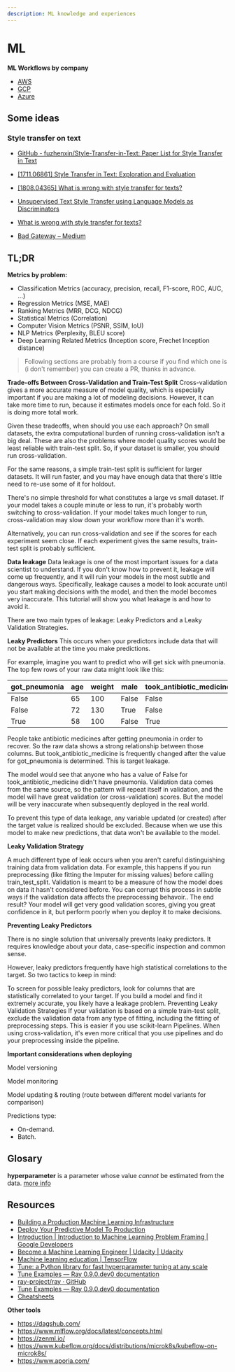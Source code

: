 ```yaml
---
description: ML knowledge and experiences
---
```


# ML



**ML Workflows by company**

- [AWS](https://docs.aws.amazon.com/sagemaker/latest/dg/how-it-works-mlconcepts.html)
- [GCP](https://cloud.google.com/ai-platform/docs/ml-solutions-overview)
- [Azure](https://docs.microsoft.com/en-us/azure/machine-learning/overview-what-is-azure-ml)

## Some ideas

### Style transfer on text

- [GitHub - fuzhenxin/Style-Transfer-in-Text: Paper List for Style Transfer in Text](https://github.com/fuzhenxin/Style-Transfer-in-Text)

- [[1711.06861] Style Transfer in Text: Exploration and Evaluation](https://arxiv.org/abs/1711.06861)

- [[1808.04365] What is wrong with style transfer for texts?](https://arxiv.org/abs/1808.04365)

- [Unsupervised Text Style Transfer using Language Models as Discriminators](https://papers.nips.cc/paper/7959-unsupervised-text-style-transfer-using-language-models-as-discriminators)

- [What is wrong with style transfer for texts?](https://www.groundai.com/project/what-is-wrong-with-style-transfer-for-texts/1)

- [Bad Gateway – Medium](https://medium.com/@mukundan_8066/author-style-transfer-using-recurrent-neural-networks-c8c8f83b33cc)

## TL;DR

**Metrics by problem:**

- Classification Metrics (accuracy, precision, recall, F1-score, ROC, AUC, …)
- Regression Metrics (MSE, MAE)
- Ranking Metrics (MRR, DCG, NDCG)
- Statistical Metrics (Correlation)
- Computer Vision Metrics (PSNR, SSIM, IoU)
- NLP Metrics (Perplexity, BLEU score)
- Deep Learning Related Metrics (Inception score, Frechet Inception distance)

> Following sections are probably from a course if you find which one is (i don't remember) you can create a PR, thanks in advance.

**Trade-offs Between Cross-Validation and Train-Test Split**
Cross-validation gives a more accurate measure of model quality, which is especially important if you are making a lot of modeling decisions. However, it can take more time to run, because it estimates models once for each fold. So it is doing more total work.

Given these tradeoffs, when should you use each approach? On small datasets, the extra computational burden of running cross-validation isn't a big deal. These are also the problems where model quality scores would be least reliable with train-test split. So, if your dataset is smaller, you should run cross-validation.

For the same reasons, a simple train-test split is sufficient for larger datasets. It will run faster, and you may have enough data that there's little need to re-use some of it for holdout.

There's no simple threshold for what constitutes a large vs small dataset. If your model takes a couple minute or less to run, it's probably worth switching to cross-validation. If your model takes much longer to run, cross-validation may slow down your workflow more than it's worth.

Alternatively, you can run cross-validation and see if the scores for each experiment seem close. If each experiment gives the same results, train-test split is probably sufficient.

**Data leakage**
Data leakage is one of the most important issues for a data scientist to understand. If you don't know how to prevent it, leakage will come up frequently, and it will ruin your models in the most subtle and dangerous ways. Specifically, leakage causes a model to look accurate until you start making decisions with the model, and then the model becomes very inaccurate. This tutorial will show you what leakage is and how to avoid it.

There are two main types of leakage: Leaky Predictors and a Leaky Validation Strategies.

**Leaky Predictors**
This occurs when your predictors include data that will not be available at the time you make predictions.

For example, imagine you want to predict who will get sick with pneumonia. The top few rows of your raw data might look like this:

| got_pneumonia | age  | weight | male  | took_antibiotic_medicine | ...  |
| ------------- | ---- | ------ | ----- | ------------------------ | ---- |
| False         | 65   | 100    | False | False                    | ...  |
| False         | 72   | 130    | True  | False                    | ...  |
| True          | 58   | 100    | False | True                     | ...  |

People take antibiotic medicines after getting pneumonia in order to recover. So the raw data shows a strong relationship between those columns. But took_antibiotic_medicine is frequently changed after the value for got_pneumonia is determined. This is target leakage.

The model would see that anyone who has a value of False for took_antibiotic_medicine didn't have pneumonia. Validation data comes from the same source, so the pattern will repeat itself in validation, and the model will have great validation (or cross-validation) scores. But the model will be very inaccurate when subsequently deployed in the real world.

To prevent this type of data leakage, any variable updated (or created) after the target value is realized should be excluded. Because when we use this model to make new predictions, that data won't be available to the model.

**Leaky Validation Strategy**

A much different type of leak occurs when you aren't careful distinguishing training data from validation data. For example, this happens if you run preprocessing (like fitting the Imputer for missing values) before calling train_test_split. Validation is meant to be a measure of how the model does on data it hasn't considered before. You can corrupt this process in subtle ways if the validation data affects the preprocessing behavoir.. The end result? Your model will get very good validation scores, giving you great confidence in it, but perform poorly when you deploy it to make decisions.

**Preventing Leaky Predictors**

There is no single solution that universally prevents leaky predictors. It requires knowledge about your data, case-specific inspection and common sense.

However, leaky predictors frequently have high statistical correlations to the target. So two tactics to keep in mind:

To screen for possible leaky predictors, look for columns that are statistically correlated to your target.
If you build a model and find it extremely accurate, you likely have a leakage problem.
Preventing Leaky Validation Strategies
If your validation is based on a simple train-test split, exclude the validation data from any type of fitting, including the fitting of preprocessing steps. This is easier if you use scikit-learn Pipelines. When using cross-validation, it's even more critical that you use pipelines and do your preprocessing inside the pipeline.



**Important considerations when deploying**

Model versioning

Model monitoring

Model updating & routing (route between different model variants for comparison)

Predictions type:

- On-demand.
- Batch.

## Glosary

**hyperparameter** is a parameter whose value *cannot* be estimated from the data. [more info](https://scikit-learn.org/stable/modules/grid_search.html#)



## Resources

- [Building a Production Machine Learning Infrastructure](https://machinelearningmastery.com/building-a-production-machine-learning-infrastructure/)
- [Deploy Your Predictive Model To Production](https://machinelearningmastery.com/deploy-machine-learning-model-to-production/)
- [Introduction  \|  Introduction to Machine Learning Problem Framing  |  Google Developers](https://developers.google.com/machine-learning/problem-framing/)
- [Become a Machine Learning Engineer \| Udacity | Udacity](https://www.udacity.com/course/machine-learning-engineer-nanodegree--nd009t)
- [Machine learning education  \|  TensorFlow](https://www.tensorflow.org/resources/learn-ml)
- [Tune: a Python library for fast hyperparameter tuning at any scale](https://towardsdatascience.com/fast-hyperparameter-tuning-at-scale-d428223b081c)
- [Tune Examples — Ray 0.9.0.dev0 documentation](https://ray.readthedocs.io/en/latest/tune-examples.html)
- [ray-project/ray · GitHub](https://github.com/ray-project/ray/blob/master/python/ray/tune/examples/xgboost_example.py)
- [Tune Examples — Ray 0.9.0.dev0 documentation](https://ray.readthedocs.io/en/latest/tune-examples.html)
- [Cheatsheets](https://startupsventurecapital.com/essential-cheat-sheets-for-machine-learning-and-deep-learning-researchers-efb6a8ebd2e5)



**Other tools**

- https://dagshub.com/
- https://www.mlflow.org/docs/latest/concepts.html
- https://zenml.io/
- https://www.kubeflow.org/docs/distributions/microk8s/kubeflow-on-microk8s/
- https://www.aporia.com/
